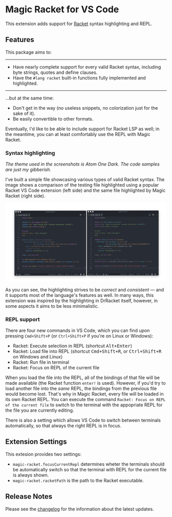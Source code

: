 # Magic Racket for VS Code

This extension adds support for [Racket](http://www.racket-lang.org) syntax highlighting and REPL.

## Features

This package aims to:
****
- Have nearly complete support for every valid Racket syntax, including byte strings, quotes and define clauses.
- Have the `#lang racket` built-in functions fully implemented and highlighted.
****
...but at the same time:

- Don't get in the way (no useless snippets, no colorization just for the sake of it).
- Be easily convertible to other formats.

Eventually, I'd like to be able to include support for Racket LSP as well; in the meantime, you can at least comfortably use the REPL with Magic Racket.

### Syntax highlighting

_The theme used in the screenshots is Atom One Dark. The code samples are just my gibberish._

I've built a simple file showcasing various types of valid Racket syntax. The image shows a comparison of the testing file highlighted using a popular Racket VS Code extension (left side) and the same file highlighted by Magic Racket (right side).

![Bad highlighting](images/magic-vs-other.png)

As you can see, the highlighting strives to be _correct_ and _consistent_ — and it supports most of the language's features as well. In many ways, this extension was inspired by the highlighting in DrRacket itself, however, in some aspects it aims to be less minimalistic.

### REPL support

There are four new commands in VS Code, which you can find upon pressing <kbd>`Cmd+Shift+P`</kbd> (or <kbd>`Ctrl+Shift+P`</kbd> if you're on Linux or Windows):

- Racket: Execute selection in REPL (shortcut <kbd>Alt+Enter</kbd>)
- Racket: Load file into REPL (shortcut <kbd>Cmd+Shift+R</kbd>, or <kbd>Ctrl+Shift+R</kbd> on Windows and Linux)
- Racket: Run file in terminal
- Racket: Focus on REPL of the current file

When you load the file into the REPL, all of the bindings of that file will be made available (the Racket function `enter!` is used). However, if you'd try to load another file into the *same* REPL, the bindings from the previous file would become lost. That's why in Magic Racket, every file will be loaded in its own Racket REPL. You can execute the command `Racket: Focus on REPL of the current file` to switch to the terminal with the appopriate REPL for the file you are currently editing.

There is also a setting which allows VS Code to switch between terminals automatically, so that always the right REPL is in focus.

## Extension Settings

This extesion provides two settings:
- `magic-racket.focusCurrentRepl` determines wheter the terminals should be automatically switch so that the terminal with REPL for the current file is always shown.
- `magic-racket.racketPath` is the path to the Racket executable.

## Release Notes

Please see the [changelog](CHANGELOG.md) for the information about the latest updates.
